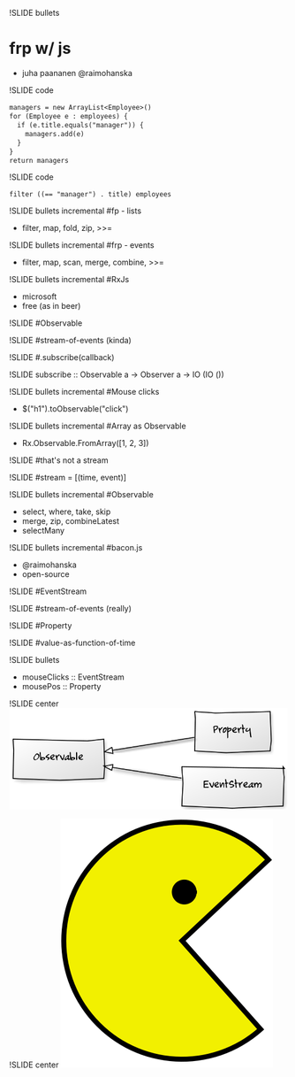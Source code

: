 !SLIDE bullets
# frp w/ js #
* juha paananen @raimohanska

!SLIDE code

    managers = new ArrayList<Employee>()
    for (Employee e : employees) {
      if (e.title.equals("manager")) {
        managers.add(e)
      }
    }
    return managers

!SLIDE code

    filter ((== "manager") . title) employees

!SLIDE bullets incremental
#fp - lists
* filter, map, fold, zip, >>=

!SLIDE bullets incremental
#frp - events
* filter, map, scan, merge, combine, >>=

!SLIDE bullets incremental
#RxJs
* microsoft
* free (as in beer)

!SLIDE
#Observable

!SLIDE
#stream-of-events (kinda)

!SLIDE
#.subscribe(callback)

!SLIDE
subscribe :: Observable a -> Observer a -> IO (IO ())

!SLIDE bullets incremental
#Mouse clicks
* $("h1").toObservable("click")

!SLIDE bullets incremental
#Array as Observable
* Rx.Observable.FromArray([1, 2, 3])

!SLIDE
#that's not a stream

!SLIDE
#stream = [(time, event)]

!SLIDE bullets incremental
#Observable
* select, where, take, skip
* merge, zip, combineLatest
* selectMany 

!SLIDE bullets incremental
#bacon.js
* @raimohanska
* open-source

!SLIDE 
#EventStream

!SLIDE
#stream-of-events (really)

!SLIDE
#Property

!SLIDE
#value-as-function-of-time

!SLIDE bullets
* mouseClicks :: EventStream
* mousePos :: Property

!SLIDE center
![uml](images/observable.png)

!SLIDE center
![pacman](images/pacman.png)
